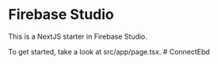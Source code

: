 # Firebase Studio

This is a NextJS starter in Firebase Studio.

To get started, take a look at src/app/page.tsx.
#   C o n n e c t E b d  
 